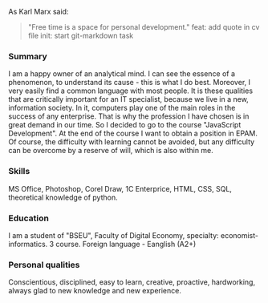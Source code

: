 As Karl Marx said:
> "Free time is a space for personal development."    feat: add quote in cv file
init: start git-markdown task



### Summary
I am a happy owner of an analytical mind. I can see the essence of a phenomenon, to understand its cause - this is what I do best. Moreover, I very easily find a common language with most people. 
It is these qualities that are critically important for an IT specialist, because we live in a new, information society. In it, computers play one of the main roles in the success of any enterprise. 
That is why the profession I have chosen is in great demand in our time. So I decided to go to the course "JavaScript Development". 
At the end of the course I want to obtain a position in EPAM. Of course, the difficulty with learning cannot be avoided, but any difficulty can be overcome by a reserve of will, which is also within me.

### Skills
MS Office, Photoshop, Corel Draw, 1C Enterprice, HTML, CSS, SQL, theoretical knowledge of python.

### Education
I am a student of "BSEU", Faculty of Digital Economy, specialty: economist-informatics. 3 course. Foreign language - Eanglish (A2+)

### Personal qualities
Conscientious, disciplined, easy to learn, creative, proactive, hardworking, always glad to new knowledge and new experience.
